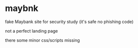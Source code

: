 # maybnk
fake Maybank site for security study (it's safe no phishing code)

not a perfect landing page 

there some minor css/scripts missing

